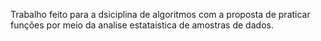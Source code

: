 Trabalho feito para a dsiciplina de algoritmos com a proposta de praticar funções por meio da analise estataistica de amostras de dados.
